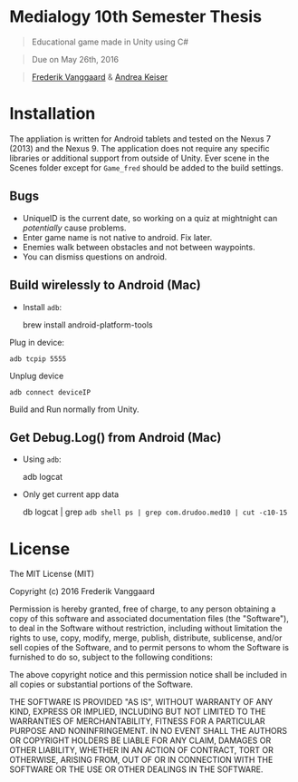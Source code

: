 # Medialogy 10th Semester Thesis

> Educational game made in Unity using C#

> Due on May 26th, 2016

> [Frederik Vanggaard](https://github.com/drudoo) & [Andrea Keiser](https://github.com/dedepi) 

# Installation
The appliation is written for Android tablets and tested on the Nexus 7 (2013) and the Nexus 9. 
The application does not require any specific libraries or additional support from outside of Unity.
Ever scene in the Scenes folder except for ``Game_fred`` should be added to the build settings. 

## Bugs

- UniqueID is the current date, so working on a quiz at mightnight can *potentially* cause problems.
- Enter game name is not native to android. Fix later.
- Enemies walk between obstacles and not between waypoints.
- You can dismiss questions on android. 

## Build wirelessly to Android (Mac)

- Install ``adb``:


    brew install android-platform-tools


Plug in device:

    adb tcpip 5555

Unplug device

    adb connect deviceIP

Build and Run normally from Unity.

## Get Debug.Log() from Android (Mac)

- Using ``adb``:


    adb logcat
    
   
- Only get current app data

    db logcat | grep `adb shell ps | grep com.drudoo.med10 | cut -c10-15`


# License

The MIT License (MIT)

Copyright (c) 2016 Frederik Vanggaard

Permission is hereby granted, free of charge, to any person obtaining a copy
of this software and associated documentation files (the "Software"), to deal
in the Software without restriction, including without limitation the rights
to use, copy, modify, merge, publish, distribute, sublicense, and/or sell
copies of the Software, and to permit persons to whom the Software is
furnished to do so, subject to the following conditions:

The above copyright notice and this permission notice shall be included in all
copies or substantial portions of the Software.

THE SOFTWARE IS PROVIDED "AS IS", WITHOUT WARRANTY OF ANY KIND, EXPRESS OR
IMPLIED, INCLUDING BUT NOT LIMITED TO THE WARRANTIES OF MERCHANTABILITY,
FITNESS FOR A PARTICULAR PURPOSE AND NONINFRINGEMENT. IN NO EVENT SHALL THE
AUTHORS OR COPYRIGHT HOLDERS BE LIABLE FOR ANY CLAIM, DAMAGES OR OTHER
LIABILITY, WHETHER IN AN ACTION OF CONTRACT, TORT OR OTHERWISE, ARISING FROM,
OUT OF OR IN CONNECTION WITH THE SOFTWARE OR THE USE OR OTHER DEALINGS IN THE
SOFTWARE.
